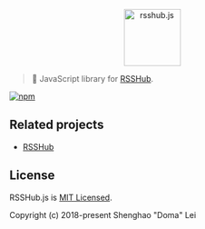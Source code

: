 <p align="center">
<img src="https://github.com/SevenOutman/rsshub.js/blob/develop/logo.png" alt="rsshub.js" width="100">
</p>

> :cake: JavaScript library for [RSSHub](https://github.com/DIYgod/RSSHub).


[![npm](https://img.shields.io/npm/v/rsshub.js.svg?style=flat-square)](https://www.npmjs.com/package/rsshub.js)


## Related projects

- [RSSHub](https://github.com/DIYgod/RSSHub)


## License

RSSHub.js is [MIT Licensed](https://github.com/SevenOutman/rsshub.js/blob/master/LICENSE). 

Copyright (c) 2018-present Shenghao "Doma" Lei

